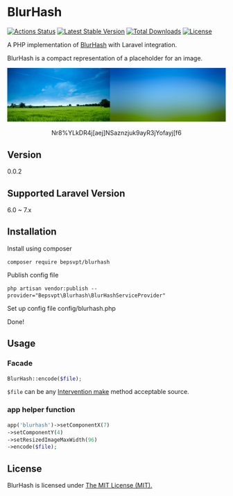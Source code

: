 # BlurHash

[![Actions Status](https://github.com/bepsvpt/blurhash/workflows/Laravel/badge.svg)](https://github.com/bepsvpt/blurhash/actions)
[![Latest Stable Version](https://poser.pugx.org/bepsvpt/blurhash/v/stable)](https://packagist.org/packages/bepsvpt/blurhash)
[![Total Downloads](https://poser.pugx.org/bepsvpt/blurhash/downloads)](https://packagist.org/packages/bepsvpt/blurhash)
[![License](https://poser.pugx.org/bepsvpt/blurhash/license)](https://packagist.org/packages/bepsvpt/blurhash)

A PHP implementation of [BlurHash](https://github.com/woltapp/blurhash) with Laravel integration.

BlurHash is a compact representation of a placeholder for an image.

![screenshot](screenshot.png)

<p align="center">Nr8%YLkDR4j[aej]NSaznzjuk9ayR3jYofayj[f6</p>

## Version

0.0.2

## Supported Laravel Version

6.0 ~ 7.x

## Installation

Install using composer

```shell
composer require bepsvpt/blurhash
```

Publish config file

```shell
php artisan vendor:publish --provider="Bepsvpt\Blurhash\BlurHashServiceProvider"
```

Set up config file config/blurhash.php

Done!

## Usage

### Facade

```php
BlurHash::encode($file);
```

`$file` can be any [Intervention make](http://image.intervention.io/api/make) method acceptable source.

### app helper function

```php
app('blurhash')->setComponentX(7)
->setComponentY(4)
->setResizedImageMaxWidth(96)
->encode($file);
```

## License

BlurHash is licensed under [The MIT License (MIT).](LICENSE.md)
